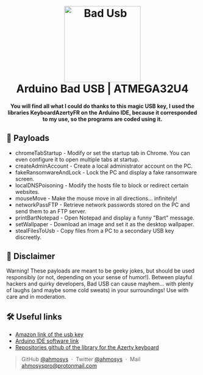 <h1 align="center">
  <br>
  <a href=(https://amzn.to/32tLg3f"><img src="https://i.postimg.cc/43ncTMms/img-usb.png" alt="Bad Usb" width="200"></a>
  <br>
  Arduino Bad USB | ATMEGA32U4
  <br>
</h1>

<h4 align="center">You will find all what I could do thanks to this magic USB key, I used the libraries KeyboardAzertyFR on the Arduino IDE, because it corresponded to my use, so the programs are coded using it.</h4>

## 📃 Payloads

- chromeTabStartup - Modify or set the startup tab in Chrome. You can even configure it to open multiple tabs at startup.
- createAdminAccount - Create a local administrator account on the PC.
- fakeRansomwareAndLock - Lock the PC and display a fake ransomware screen.
- localDNSPoisoning - Modify the hosts file to block or redirect certain websites.
- mouseMove - Make the mouse move in all directions... infinitely!
- networkPassFTP - Retrieve network passwords stored on the PC and send them to an FTP server.
- printBartNotepad - Open Notepad and display a funny "Bart" message.
- setWallpaper - Download an image and set it as the desktop wallpaper.
- stealFilesToUsb - Copy files from a PC to a secondary USB key discreetly.

## 🫸 Disclaimer
Warning! These payloads are meant to be geeky jokes, but should be used responsibly (or not, depending on your sense of humor!). Between playful hackers and quirky developers, Bad USB can cause mayhem... with plenty of laughs (and maybe some cold sweats) in your surroundings! Use with care and in moderation.

## 🛠 Useful links

- [Amazon link of the usb key](https://amzn.to/32tLg3f)
- [Arduino IDE software link](https://www.arduino.cc/en/Main/Software_)
- [Repositories github of the library for the Azerty keyboard](https://github.com/martin-leo/KeyboardAzertyFr)


> GitHub [@ahmosys](https://github.com/ahmosys) &nbsp;&middot;&nbsp;
> Twitter [@ahmosys](https://twitter.com/ahmosys) &nbsp;&middot;&nbsp;
> Mail ahmosyspro@protonmail.com
